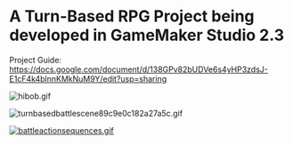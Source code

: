 # A Turn-Based RPG Project being developed in GameMaker Studio 2.3

Project Guide: https://docs.google.com/document/d/138GPv82bUDVe6s4yHP3zdsJ-E1cF4k4blnnKMkNuM9Y/edit?usp=sharing

![hibob.gif](https://s8.gifyu.com/images/hibob.gif)

![turnbasedbattlescene89c9e0c182a27a5c.gif](https://s8.gifyu.com/images/turnbasedbattlescene89c9e0c182a27a5c.gif)

[![battleactionsequences.gif](https://s8.gifyu.com/images/battleactionsequences.gif)](https://gifyu.com/image/gPb3)
